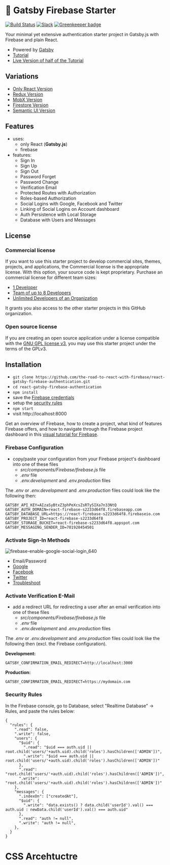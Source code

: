 # 🐣 Gatsby Firebase Starter

[![Build Status](https://travis-ci.org/the-road-to-react-with-firebase/react-gatsby-firebase-authentication.svg?branch=master)](https://travis-ci.org/the-road-to-react-with-firebase/react-gatsby-firebase-authentication) [![Slack](https://slack-the-road-to-learn-react.wieruch.com/badge.svg)](https://slack-the-road-to-learn-react.wieruch.com/) [![Greenkeeper badge](https://badges.greenkeeper.io/the-road-to-react-with-firebase/react-gatsby-firebase-authentication.svg)](https://greenkeeper.io/)

Your minimal yet extensive authentication starter project in Gatsby.js with Firebase and plain React.

- Powered by [Gatsby](https://github.com/gatsbyjs/gatsby)
- [Tutorial](https://www.robinwieruch.de/complete-firebase-authentication-react-tutorial/)
- [Live Version of half of the Tutorial](https://react-firebase-authentication.wieruch.com/)

## Variations

- [Only React Version](https://github.com/the-road-to-react-with-firebase/react-firebase-authentication)
- [Redux Version](https://github.com/the-road-to-react-with-firebase/react-redux-firebase-authentication)
- [MobX Version](https://github.com/the-road-to-react-with-firebase/react-mobx-firebase-authentication)
- [Firestore Version](https://github.com/the-road-to-react-with-firebase/react-firestore-authentication)
- [Semantic UI Version](https://github.com/the-road-to-react-with-firebase/react-semantic-ui-firebase-authentication)

## Features

- uses:
  - only React (**Gatsby.js**)
  - firebase
- features:
  - Sign In
  - Sign Up
  - Sign Out
  - Password Forget
  - Password Change
  - Verification Email
  - Protected Routes with Authorization
  - Roles-based Authorization
  - Social Logins with Google, Facebook and Twitter
  - Linking of Social Logins on Account dashboard
  - Auth Persistence with Local Storage
  - Database with Users and Messages

## License

### Commercial license

If you want to use this starter project to develop commercial sites, themes, projects, and applications, the Commercial license is the appropriate license. With this option, your source code is kept proprietary. Purchase an commercial license for different team sizes:

- [1 Developer](https://gum.co/react-with-firebase-starter-pack-developer)
- [Team of up to 8 Developers](https://gum.co/react-with-firebase-starter-pack-team)
- [Unlimited Developers of an Organization](https://gum.co/react-with-firebase-starter-pack-organization)

It grants you also access to the other starter projects in this GitHub organization.

### Open source license

If you are creating an open source application under a license compatible with the [GNU GPL license v3](https://www.gnu.org/licenses/gpl-3.0.html), you may use this starter project under the terms of the GPLv3.

## Installation

- `git clone https://github.com/the-road-to-react-with-firebase/react-gatsby-firebase-authentication.git`
- `cd react-gatsby-firebase-authentication`
- `npm install`
- save the [Firebase credentials](#firebase-configuration)
- setup the [security rules](#security-rules)
- `npm start`
- visit http://localhost:8000

Get an overview of Firebase, how to create a project, what kind of features Firebase offers, and how to navigate through the Firebase project dashboard in this [visual tutorial for Firebase](https://www.robinwieruch.de/firebase-tutorial/).

### Firebase Configuration

- copy/paste your configuration from your Firebase project's dashboard into one of these files
  - _src/components/Firebase/firebase.js_ file
  - _.env_ file
  - _.env.development_ and _.env.production_ files

The _.env_ or _.env.development_ and _.env.production_ files could look like the following then:

```
GATSBY_API_KEY=AIzaSyBtxZ3phPeXcsZsRTySIXa7n33NtQ
GATSBY_AUTH_DOMAIN=react-firebase-s2233d64f8.firebaseapp.com
GATSBY_DATABASE_URL=https://react-firebase-s2233d64f8.firebaseio.com
GATSBY_PROJECT_ID=react-firebase-s2233d64f8
GATSBY_STORAGE_BUCKET=react-firebase-s2233d64f8.appspot.com
GATSBY_MESSAGING_SENDER_ID=701928454501
```

### Activate Sign-In Methods

![firebase-enable-google-social-login_640](https://user-images.githubusercontent.com/2479967/49687774-e0a31e80-fb42-11e8-9d8a-4b4c794134e6.jpg)

- Email/Password
- [Google](https://www.robinwieruch.de/react-firebase-social-login/)
- [Facebook](https://www.robinwieruch.de/firebase-facebook-login/)
- [Twitter](https://www.robinwieruch.de/firebase-twitter-login/)
- [Troubleshoot](https://www.robinwieruch.de/react-firebase-social-login/)

### Activate Verification E-Mail

- add a redirect URL for redirecting a user after an email verification into one of these files
  - _src/components/Firebase/firebase.js_ file
  - _.env_ file
  - _.env.development_ and _.env.production_ files

The _.env_ or _.env.development_ and _.env.production_ files could look like the following then (excl. the Firebase configuration).

**Development:**

```
GATSBY_CONFIRMATION_EMAIL_REDIRECT=http://localhost:3000
```

**Production:**

```
GATSBY_CONFIRMATION_EMAIL_REDIRECT=https://mydomain.com
```

### Security Rules

In the Firebase console, go to Database, select "Realtime Database" -> Rules, and paste the rules below:

```
{
  "rules": {
    ".read": false,
    ".write": false,
    "users": {
      "$uid": {
        ".read": "$uid === auth.uid || root.child('users/'+auth.uid).child('roles').hasChildren(['ADMIN'])",
        ".write": "$uid === auth.uid || root.child('users/'+auth.uid).child('roles').hasChildren(['ADMIN'])"
      },
      ".read": "root.child('users/'+auth.uid).child('roles').hasChildren(['ADMIN'])",
      ".write": "root.child('users/'+auth.uid).child('roles').hasChildren(['ADMIN'])"
    },
    "messages": {
      ".indexOn": ["createdAt"],
      "$uid": {
        ".write": "data.exists() ? data.child('userId').val() === auth.uid : newData.child('userId').val() === auth.uid"
      },
      ".read": "auth != null",
      ".write": "auth != null",
    },
  }
}
```

# CSS Arcehtuctre


